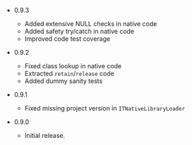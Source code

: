 - 0.9.3

  - Added extensive NULL checks in native code
  - Added safety try/catch in native code
  - Improved code test coverage 


- 0.9.2

  - Fixed class lookup in native code
  - Extracted `retain`/`release` code
  - Added dummy sanity tests 


- 0.9.1

  - Fixed missing project version in `ITNativeLibraryLoader` 


- 0.9.0

    - Initial release. 